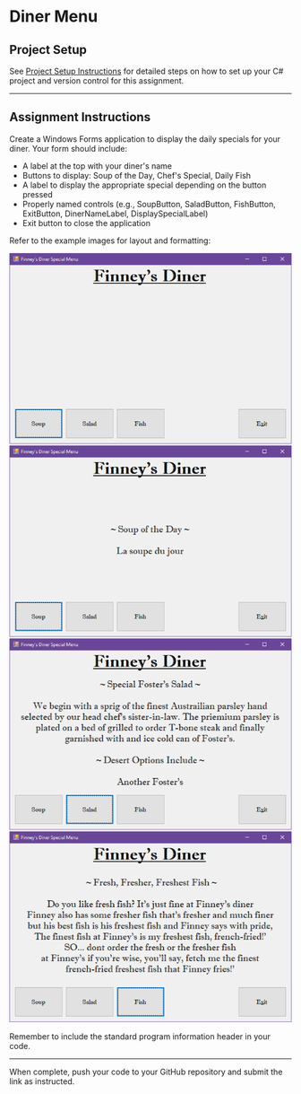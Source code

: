 # Diner Menu

## Project Setup

See [Project Setup Instructions](./ProjectSetup.md) for detailed steps on how to set up your C# project and version control for this assignment.

---

## Assignment Instructions

Create a Windows Forms application to display the daily specials for your diner. Your form should include:

- A label at the top with your diner's name
- Buttons to display: Soup of the Day, Chef's Special, Daily Fish
- A label to display the appropriate special depending on the button pressed
- Properly named controls (e.g., SoupButton, SaladButton, FishButton, ExitButton, DinerNameLabel, DisplaySpecialLabel)
- Exit button to close the application

Refer to the example images for layout and formatting:

![Diner Menu Example 1](../Images/DinerMenu02.png)
![Diner Menu Example 2](../Images/DinerMenu03.png)
![Diner Menu Example 3](../Images/DinerMenu01.png)
![Diner Menu Example 4](../Images/DinerMenu04.png)

Remember to include the standard program information header in your code.

---

When complete, push your code to your GitHub repository and submit the link as instructed.
